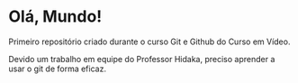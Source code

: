 # Olá, Mundo!
 Primeiro repositório criado durante o curso Git e Github do Curso em Vídeo.

 Devido um trabalho em equipe do Professor Hidaka, preciso aprender a usar o git de forma eficaz.
